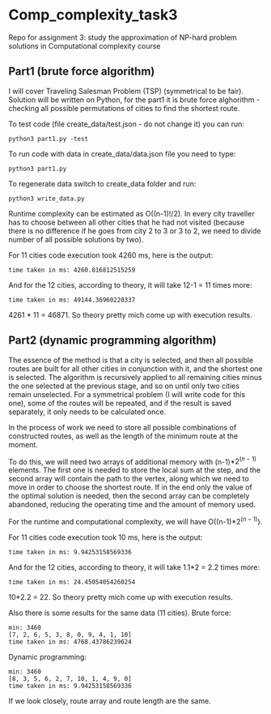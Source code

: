 # Comp_complexity_task3
Repo for assignment 3: study the approximation of NP-hard problem solutions in Computational complexity course

## Part1 (brute force algorithm)
I will cover Traveling Salesman Problem (TSP) (symmetrical to be fair). Solution will be written on Python, for the part1 it is brute force alghorithm - checking all possible permutations of cities to find the shortest route.

To test code (file create_data/test.json - do not change it) you can run:
```
python3 part1.py -test
```

To run code with data in create_data/data.json file you need to type:
```
python3 part1.py
```

To regenerate data switch to create_data folder and run:
```
python3 write_data.py
```

Runtime complexity can be estimated as O((n-1)!/2). In every city traveller has to choose between all other cities that he had not visited (because there is no difference if he goes from city 2 to 3 or 3 to 2, we need to divide number of all possible solutions by two). 

For 11 cities code execution took 4260 ms, here is the output:
```
time taken in ms: 4260.816812515259
```

And for the 12 cities, according to theory, it will take 12-1 = 11 times more:
```
time taken in ms: 49144.36960220337
```

4261 * 11 = 46871. So theory pretty mich come up with execution results.

## Part2 (dynamic programming algorithm)

The essence of the method is that a city is selected, and then all possible routes are built for all other cities in conjunction with it, and the shortest one is selected. The algorithm is recursively applied to all remaining cities minus the one selected at the previous stage, and so on until only two cities remain unselected. For a symmetrical problem (I will write code for this one), some of the routes will be repeated, and if the result is saved separately, it only needs to be calculated once.

In the process of work we need to store all possible combinations of constructed routes, as well as the length of the minimum route at the moment.

To do this, we will need two arrays of additional memory with (n-1)*$2^{(n-1)}$ elements. The first one is needed to store the local sum at the step, and the second array will contain the path to the vertex, along which we need to move in order to choose the shortest route. If in the end only the value of the optimal solution is needed, then the second array can be completely abandoned, reducing the operating time and the amount of memory used.

For the runtime and computational complexity, we will have O((n-1)*$2^{(n-1)}$).

For 11 cities code execution took 10 ms, here is the output:
```
time taken in ms: 9.94253158569336
```

And for the 12 cities, according to theory, it will take 1.1*2 = 2.2 times more:
```
time taken in ms: 24.45054054260254
```

10*2.2 = 22. So theory pretty mich come up with execution results.

Also there is some results for the same data (11 cities). Brute force:
```
min: 3460
[7, 2, 6, 5, 3, 8, 0, 9, 4, 1, 10]
time taken in ms: 4768.43786239624
```

Dynamic programming:
```
min: 3460
[8, 3, 5, 6, 2, 7, 10, 1, 4, 9, 0]
time taken in ms: 9.94253158569336
```

If we look closely, route array and route length are the same.